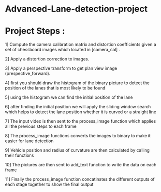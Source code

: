 # Advanced-Lane-detection-project
# Project Steps :
 1] Compute the camera calibration matrix and distortion coefficients given a set of chessboard images which located in [camera_cal] .
 
 2] Apply a distortion correction to images.  
 
 3] Apply a perspective transform to get plan view image (prespective_forward).
 
4] first you should draw the histogram of the binary picture to detect the position of the lanes that is most likely to be found

5] using the histogram we can find the initial position of the lane

6] after finding the initial position we will apply the sliding window search which helps to detect the lane position whether it is curved or a straight line 

7] The input video is then sent to the process_image function which applies all the previous steps to each frame

8] The process_image functions converts the images to binary to make it easier for lane detection

9] Vehicle position and radius of curvature are then calculated by calling their functions

10] The pictures are then sent to add_text function to write the data on each frame

11] Finally the process_image function concatinates the different outputs of each stage together to show the final output
